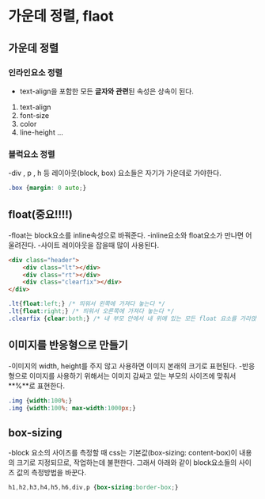 # 가운데 정렬, flaot
## 가운데 정렬
### 인라인요소 정렬
- text-align을 포함한 모든 **글자와 관련**된 속성은 상속이 된다.
1. text-align
2. font-size
3. color
4. line-height ...

### 블럭요소 정렬
-div , p , h 등 레이아웃(block, box) 요소들은 자기가 가운데로 가야한다.

```css
.box {margin: 0 auto;} 
```

## float(중요!!!!)
-float는 block요소를 inline속성으로 바꿔준다.
-inline요소와 float요소가 만나면 어울려진다.
-사이트 레이아웃을 잡을때 많이 사용된다.

```html
<div class="header">
	<div class="lt"></div>
	<div class="rt"></div>
	<div class="clearfix"></div>
</div>
```

```css
.lt{float:left;} /* 띄워서 왼쪽에 가져다 놓는다 */
.lt{float:right;} /* 띄워서 오른쪽에 가져다 놓는다 */
.clearfix {clear:both;} /* 내 부모 안에서 내 위에 있는 모든 float 요소를 가라앉힌다. */
```


## 이미지를 반응형으로 만들기
-이미지의 width, height를 주지 않고 사용하면 이미지 본래의 크기로 표현된다.
-반응형으로 이미지를 사용하기 위해서는 이미지 감싸고 있는 부모의 사이즈에 맞춰서 **%**로 표현한다.
```css 
.img {width:100%;}
.img {width:100%; max-width:1000px;}
```

## box-sizing
-block 요소의 사이즈를 측정할 때 css는 기본값(box-sizing: content-box)이 내용의 크기로 지정되므로, 작업하는데 불편한다. 그래서 아래와 같이 block요소들의 사이즈 값의 측정방법을 바꾼다.
```css
h1,h2,h3,h4,h5,h6,div,p {box-sizing:border-box;}
```